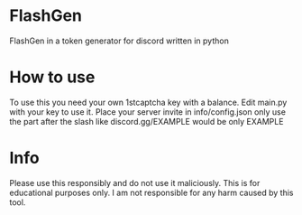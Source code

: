 # FlashGen
FlashGen in a token generator for discord written in python

# How to use

To use this you need your own 1stcaptcha key with a balance.
Edit main.py with your key to use it.
Place your server invite in info/config.json
only use the part after the slash like discord.gg/EXAMPLE would be only EXAMPLE

# Info

Please use this responsibly and do not use it maliciously. This is for educational purposes only.
I am not responsible for any harm caused by this tool. 



